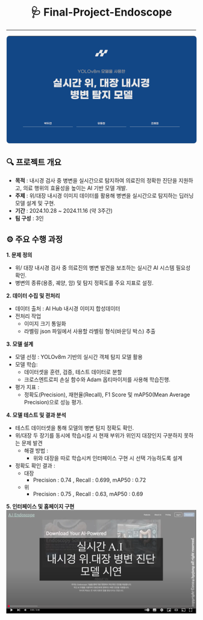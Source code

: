 <h1 style="text-align: center;">🩺 Final-Project-Endoscope</h1>
<hr>
<p style="text-align: center;">
    <a href="https://github.com/donghyun0518/final-project-endoscope/blob/main/%EB%82%B4%EC%8B%9C%EA%B2%BD%EB%AA%A8%EB%8D%B8pdf.pdf" target="_blank">
        <img src="https://github.com/donghyun0518/final-project-endoscope/blob/main/%EC%8B%A4%EC%8B%9C%EA%B0%84%EB%82%B4%EC%8B%9C%EA%B2%BD%ED%91%9C%EC%A7%80.png" alt="Project Cover" style="width: 1000px; border: 1px solid #c9d1d9; border-radius: 8px;">
    </a>
</p>

## 🔍 프로젝트 개요
- **목적** : 내시경 검사 중 병변을 실시간으로 탐지하여 의료진의 정확한 진단을 지원하고, 의료 행위의 효율성을 높이는 AI 기반 모델 개발.
- **주제** : 위/대장 내시경 이미지 데이터를 활용해 병변을 실시간으로 탐지하는 딥러닝 모델 설계 및 구현.
- **기간** : 2024.10.28 ~ 2024.11.16 (약 3주간)
- **팀 구성** : 3인

## ⚙️ 주요 수행 과정
**1. **문제 정의****
   - 위/ 대장 내시경 검사 중 의료진의 병변 발견을 보조하는 실시간 AI 시스템 필요성 확인.
   - 병변의 종류(용종, 궤양, 암) 및 탐지 정확도를 주요 지표로 설정.

**2. **데이터 수집 및 전처리****
   - 데이터 출처 : AI Hub 내시경 이미지 합성데이터
   - 전처리 작업
     - 이미지 크기 통일화
     - 라벨링 json 파일에서 사용할 라벨링 형식(바운딩 박스) 추출

**3. **모델 설계****
   - 모델 선정 : YOLOv8m 기반의 실시간 객체 탐지 모델 활용
   - 모델 학습:
     - 데이터셋을 훈련, 검증, 테스트 데이터로 분할
     - 크로스엔트로피 손실 함수와 Adam 옵티마이저를 사용해 학습진행.
   - 평가 지표 :
     - 정확도(Precision), 재현율(Recall), F1 Score 및 mAP50(Mean Average Precision)으로 성능 평가.

**4. 모델 테스트 및 결과 분석**
   - 테스트 데이터셋을 통해 모델의 병변 탐지 정확도 확인.
   - 위/대장 두 장기를 동시에 학습시킬 시 현재 부위가 위인지 대장인지 구분하지 못하는 문제 발견
     - 해결 방법 :
       - 위와 대장을 따로 학습시켜 인터페이스 구현 시 선택 가능하도록 설계
   - 정확도 확인 결과 :
     - 대장
       - Precision : 0.74 , Recall : 0.699, mAP50 : 0.72
     - 위
       - Precision : 0.75 , Recall : 0.63, mAP50 : 0.69

**5. 인터페이스 및 홈페이지 구현**<br>
    [![유튜브에서 시연 영상보기](https://github.com/donghyun0518/final-project-endoscope/blob/main/%EB%82%B4%EC%8B%9C%EA%B2%BD%EC%8B%9C%EC%97%B0%EC%98%81%EC%83%81%ED%91%9C%EC%A7%80.png)](https://www.youtube.com/watch?v=94uCWk3kKMI)
   
